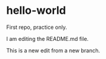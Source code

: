 # hello-world
First repo, practice only.

I am editing the README.md file.

This is a new edit from a new branch.
